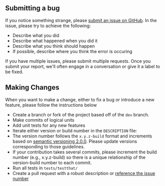 ## Submitting a bug

If you notice something strange, please [submit an issue on GitHub](https://github.com/McClellandLegge/addressr/issues). In the issue, please try to achieve the following:

  * Describe what you did
* Describe what happened when you did it
* Describe what you think should happen
* If possible, describe where you think the error is occuring

If you have multiple issues, please submit multiple requests. Once you submit your report, we'll often engage in a conversation or give it a label to be fixed.

## Making Changes

When you want to make a change, either to fix a bug or introduce a new feature, please follow the instructions below

* Create a branch or fork of the project based off of the `dev` branch.
* Make commits of logical units
* Add unit tests for any new features
* Iterate either version or build number in the `DESCRIPTION` file:
* The version number follows the `x.y.z-build` format and increments based on [semantic versioning 2.0.0](http://semver.org/spec/v2.0.0.html). Please update versions corresponding to those guidelines.
* If your contribution takes several commits, please increment the build number (e.g., x.y.z-build) so there is a unique relationship of the version-build number to each commit.
* Run all tests in `tests/testthat/`
* Create a pull request with a robust description or [reference the issue number](https://github.com/McClellandLegge/addressr/issues)
